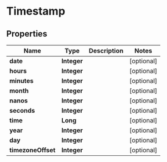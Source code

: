 

# Timestamp


## Properties

| Name | Type | Description | Notes |
|------------ | ------------- | ------------- | -------------|
|**date** | **Integer** |  |  [optional] |
|**hours** | **Integer** |  |  [optional] |
|**minutes** | **Integer** |  |  [optional] |
|**month** | **Integer** |  |  [optional] |
|**nanos** | **Integer** |  |  [optional] |
|**seconds** | **Integer** |  |  [optional] |
|**time** | **Long** |  |  [optional] |
|**year** | **Integer** |  |  [optional] |
|**day** | **Integer** |  |  [optional] |
|**timezoneOffset** | **Integer** |  |  [optional] |



